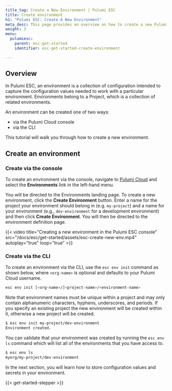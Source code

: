 ```yaml
---
title_tag: Create a New Environment | Pulumi ESC
title: Create environment
h1: "Pulumi ESC: Create A New Environment"
meta_desc: This page provides an overview on how to create a new Pulumi ESC environment.
weight: 3
menu:
  pulumiesc:
    parent: esc-get-started
    identifier: esc-get-started-create-environment

---
```


## Overview

In Pulumi ESC, an environment is a collection of configuration intended to capture the configuration values needed to work with a particular environment.
Environments belong to a Project, which is a collection of related environments.

An environment can be created one of two ways:

- via the Pulumi Cloud console
- via the CLI

This tutorial will walk you through how to create a new environment.

## Create an environment

### Create via the console

To create an environment via the console, navigate to [Pulumi Cloud](https://app.pulumi.com) and select the **Environments** link in the left-hand menu.

You will be directed to the Environments landing page. To create a new environment, click the **Create Environment** button. Enter a name for the project your environment should belong in (e.g. `my-project`) and a name for your environment (e.g., `dev-environment` for a development environment) and then click **Create Environment**. You will then be directed to the environment definition page.

{{< video title="Creating a new environment in the Pulumi ESC console" src="/docs/esc/get-started/assets/esc-create-new-env.mp4" autoplay="true" loop="true" >}}

### Create via the CLI

To create an environment via the CLI, use the `esc env init` command as shown below, where `<org-name>` is optional and defaults to your Pulumi Cloud username.

```bash
esc env init [<org-name>/]<project-name>/<environment-name>
```

Note that environment names must be unique within a project and may only contain alphanumeric characters, hyphens, underscores, and periods. If you specify
an existing project the new environment will be created within it, otherwise a new project will be created.

```bash
$ esc env init my-project/dev-environment
Environment created.
```

You can validate that your environment was created by running the `esc env ls` command which will list all of the environments that you have access to.

```bash
$ esc env ls
myorg/my-project/dev-environment
```

In the next section, you will learn how to store configuration values and secrets in your environment.

{{< get-started-stepper >}}
